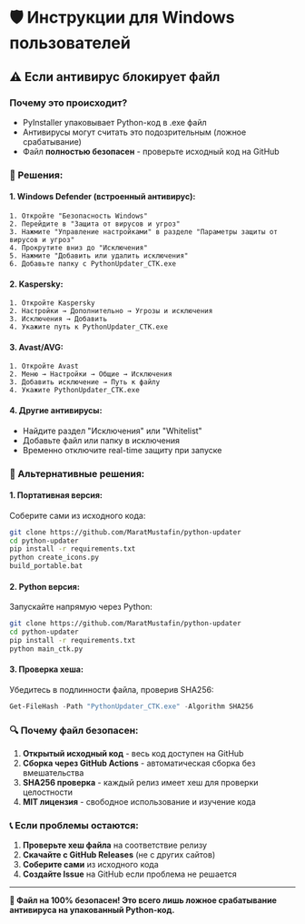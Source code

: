 # 🛡️ Инструкции для Windows пользователей

## ⚠️ Если антивирус блокирует файл

### Почему это происходит?
- PyInstaller упаковывает Python-код в .exe файл
- Антивирусы могут считать это подозрительным (ложное срабатывание)
- Файл **полностью безопасен** - проверьте исходный код на GitHub

### 🔧 Решения:

#### 1. **Windows Defender** (встроенный антивирус):
```
1. Откройте "Безопасность Windows"
2. Перейдите в "Защита от вирусов и угроз"
3. Нажмите "Управление настройками" в разделе "Параметры защиты от вирусов и угроз"
4. Прокрутите вниз до "Исключения"
5. Нажмите "Добавить или удалить исключения"
6. Добавьте папку с PythonUpdater_CTK.exe
```

#### 2. **Kaspersky**:
```
1. Откройте Kaspersky
2. Настройки → Дополнительно → Угрозы и исключения
3. Исключения → Добавить
4. Укажите путь к PythonUpdater_CTK.exe
```

#### 3. **Avast/AVG**:
```
1. Откройте Avast
2. Меню → Настройки → Общие → Исключения
3. Добавить исключение → Путь к файлу
4. Укажите PythonUpdater_CTK.exe
```

#### 4. **Другие антивирусы**:
- Найдите раздел "Исключения" или "Whitelist"
- Добавьте файл или папку в исключения
- Временно отключите real-time защиту при запуске

### 🎯 Альтернативные решения:

#### 1. **Портативная версия**:
Соберите сами из исходного кода:
```bash
git clone https://github.com/MaratMustafin/python-updater
cd python-updater
pip install -r requirements.txt
python create_icons.py
build_portable.bat
```

#### 2. **Python версия**:
Запускайте напрямую через Python:
```bash
git clone https://github.com/MaratMustafin/python-updater
cd python-updater
pip install -r requirements.txt
python main_ctk.py
```

#### 3. **Проверка хеша**:
Убедитесь в подлинности файла, проверив SHA256:
```powershell
Get-FileHash -Path "PythonUpdater_CTK.exe" -Algorithm SHA256
```

### 🔍 Почему файл безопасен:

1. **Открытый исходный код** - весь код доступен на GitHub
2. **Сборка через GitHub Actions** - автоматическая сборка без вмешательства
3. **SHA256 проверка** - каждый релиз имеет хеш для проверки целостности
4. **MIT лицензия** - свободное использование и изучение кода

### 📞 Если проблемы остаются:

1. **Проверьте хеш файла** на соответствие релизу
2. **Скачайте с GitHub Releases** (не с других сайтов)
3. **Соберите сами** из исходного кода
4. **Создайте Issue** на GitHub если проблема не решается

---

**🎯 Файл на 100% безопасен! Это всего лишь ложное срабатывание антивируса на упакованный Python-код.**
